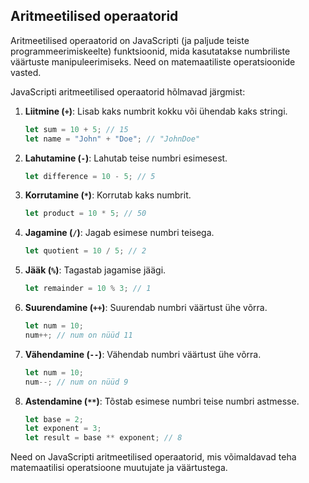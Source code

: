 ## Aritmeetilised operaatorid

Aritmeetilised operaatorid on JavaScripti (ja paljude teiste programmeerimiskeelte) funktsioonid, mida kasutatakse numbriliste väärtuste manipuleerimiseks. Need on matemaatiliste operatsioonide vasted.

JavaScripti aritmeetilised operaatorid hõlmavad järgmist:

1. **Liitmine (`+`)**: Lisab kaks numbrit kokku või ühendab kaks stringi.

    ```javascript
    let sum = 10 + 5; // 15
    let name = "John" + "Doe"; // "JohnDoe"
    ```

2. **Lahutamine (`-`)**: Lahutab teise numbri esimesest.

    ```javascript
    let difference = 10 - 5; // 5
    ```

3. **Korrutamine (`*`)**: Korrutab kaks numbrit.

    ```javascript
    let product = 10 * 5; // 50
    ```

4. **Jagamine (`/`)**: Jagab esimese numbri teisega.

    ```javascript
    let quotient = 10 / 5; // 2
    ```

5. **Jääk (`%`)**: Tagastab jagamise jäägi.

    ```javascript
    let remainder = 10 % 3; // 1
    ```

6. **Suurendamine (`++`)**: Suurendab numbri väärtust ühe võrra.

    ```javascript
    let num = 10;
    num++; // num on nüüd 11
    ```

7. **Vähendamine (`--`)**: Vähendab numbri väärtust ühe võrra.

    ```javascript
    let num = 10;
    num--; // num on nüüd 9
    ```

8. **Astendamine (`**`)**: Tõstab esimese numbri teise numbri astmesse.

    ```javascript
    let base = 2;
    let exponent = 3;
    let result = base ** exponent; // 8
    ```

Need on JavaScripti aritmeetilised operaatorid, mis võimaldavad teha matemaatilisi operatsioone muutujate ja väärtustega.